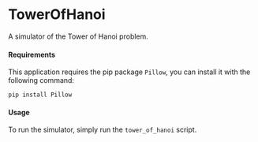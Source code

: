 # TowerOfHanoi
A simulator of the Tower of Hanoi problem.

#### Requirements
This application requires the pip package `Pillow`, you can install it with the following command:

```
pip install Pillow
```

#### Usage
To run the simulator, simply run the `tower_of_hanoi` script.